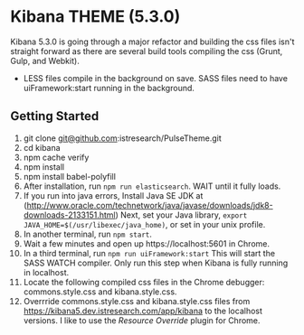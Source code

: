 # Kibana THEME (5.3.0)

Kibana 5.3.0 is going through a major refactor and building the css files isn't straight forward as there are several build tools compiling the css (Grunt, Gulp, and Webkit).  

- LESS files compile in the background on save. SASS files need to have uiFramework:start running in the background. 

## Getting Started
1. git clone git@github.com:istresearch/PulseTheme.git
2. cd kibana
3. npm cache verify
4. npm install
5. npm install babel-polyfill
5. After installation, run `npm run elasticsearch`. WAIT until it fully loads.
6. If you run into java errors, Install Java SE JDK at (http://www.oracle.com/technetwork/java/javase/downloads/jdk8-downloads-2133151.html) Next, set your Java library, `export JAVA_HOME=$(/usr/libexec/java_home)`, or set in your unix profile.
7. In another terminal, run  `npm start`. 
8. Wait a few minutes and open up https://localhost:5601 in Chrome. 
9. In a third terminal, run `npm run uiFramework:start` This will start the SASS WATCH compiler. Only run this step when Kibana is fully running in localhost.
10. Locate the following compiled css files in the Chrome debugger: commons.style.css and kibana.style.css.
11. Overrride commons.style.css and kibana.style.css files from https://kibana5.dev.istresearch.com/app/kibana to the localhost versions.  I like to use the *Resource Override* plugin for Chrome.